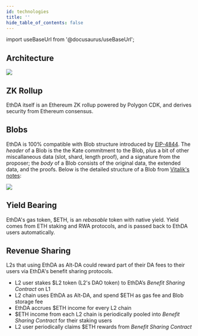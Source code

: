 ```yaml
---
id: technologies
title: ''
hide_table_of_contents: false
---
```


import useBaseUrl from '@docusaurus/useBaseUrl';

## Architecture

<div style={{textAlign: 'center'}}>
  <img src={useBaseUrl('/img/overview/technologies/architecture.png')} style={{maxWidth: 800}} />
</div>

## ZK Rollup

EthDA itself is an Ethereum ZK rollup powered by Polygon CDK, and derives security from Ethereum consensus.

## Blobs

EthDA is 100% compatible with Blob structure introduced by [EIP-4844](https://eips.ethereum.org/EIPS/eip-4844). The *header* of a Blob is the the Kate commitment to the Blob, plus a bit of other miscallaneous data (slot, shard, length proof), and a signature from the proposer; the *body* of a Blob consists of the original data, the extended data, and the proofs. Below is the detailed structure of a Blob from [Vitalik's notes](https://hackmd.io/@vbuterin/sharding_proposal):

<div style={{textAlign: 'center'}}>
  <img src={useBaseUrl('/img/overview/technologies/blob.png')} style={{maxWidth: 600}} />
</div>

## Yield Bearing

EthDA's gas token, $ETH, is an *rebasable* token with native yield. Yield comes from ETH staking and RWA protocols, and is passed back to EthDA users automatically.

## Revenue Sharing

L2s that using EthDA as Alt-DA could reward part of their DA fees to their users via EthDA's benefit sharing protocols.

- L2 user stakes $L2 token (L2's DAO token) to EthDA’s *Benefit Sharing Contract* on L1
- L2 chain uses EthDA as Alt-DA, and spend $ETH as gas fee and Blob storage fee
- EthDA accrues $ETH income for every L2 chain
- $ETH income from each L2 chain is periodically pooled into *Benefit Sharing Contract* for their staking users
- L2 user periodically claims $ETH rewards from *Benefit Sharing Contract*

<!-- ## RPC Interfaces -->
<!-- 
EthDA does not introduce any new EVM RPC interfaces. Instead, we extend existing RPC interfaces to support Blob uploading and downloading via Blob TX.

- **eth_sendRawTransaction**<br/>
  Similar to Ethereum L1, this RPC interface is used to post Blob TX to EthDA sequencers.
- **eth_getTransactionByHash / eth_getTransactionByBlockHashAndIndex / eth_getTransactionByBlockNumberAndIndex**<br/>
  This set of RPC interfaces could be used to download Blobs from EthDA. EthDA will check the requested transaction type, and if it's a Blob TX, the attached Blobs will be returned as part of the transaction data. -->

<!-- ## Data Availability Sampling (DAS) -->
<!-- 
So, how are Blobs stored on EthDA? EthDA employs a set of *decentralized Data Availability Nodes*, and uses DAS scheme to ensure Blob sharding and storage.

DAS on EthDA is an extended implementation of DAS on Ethereum beacon layer. In addition to that, EthDA is able to support permanent Blob storage instead of a short period of storage like 4 weeks.

Similar to L1, DA nodes are randomly shuffled and split into N subnets. Each Blob is published to a subnet based on their index, and that subnet will be responsible for storing the Blob and ensuring its availability as a whole.

DA node, however, does not need to store the whole Blob assigned to the subnet it belongs to. Instead, a Blob is split into multiple slices and DA nodes will randomly sample each other to make sure the Blob is stored by the whole subnet.
The whole subnet architecture is a grid structure of N horizontal subnets and M vertical subnets. -->

<!-- <div style={{textAlign: 'center'}}>
  <img src={useBaseUrl('/img/overview/technologies/das.png')} style={{width: 560}} />
</div> -->

<!-- ## Blobweave

There is a soft consensus mechanism among EthDA's sequencer network to produce L2 blocks (aka transaction bundles, or sequences) and submit ZK proofs to L1. To support Blob permanent storage by the sequencer network, EthDA uses a scheme called Blobweave similar to Arweave's Blockweave.

Basically, the sequencer network maintains the L2 block hash list, a list of the hashes of all previous L2 blocks. The L2 block hash is calculated based on transaction data bundled into the block, including the carried Blobs. Moreover, a historical block with Blob TX is randomly selected to be the recall block. Transactions of the recall block are hashed alongside to generate the new block hash, thus forming a weave of blobs which we call Blobweave.

<div style={{textAlign: 'center'}}>
  <img src={useBaseUrl('/img/overview/technologies/blobweave.png')} style={{width: 560}} />
</div> -->